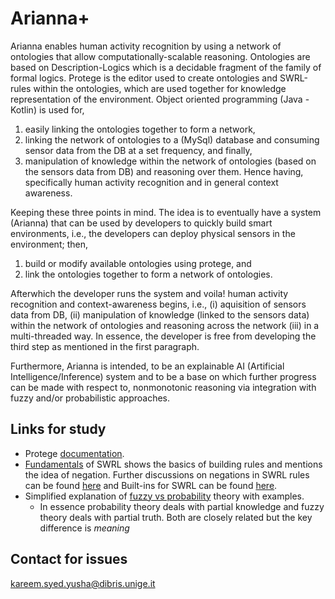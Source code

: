 # Arianna+ #

Arianna enables human activity recognition by using a network of ontologies that allow computationally-scalable reasoning. Ontologies are based on Description-Logics which is a decidable fragment of the family of formal logics. Protege is the editor used to create ontologies and SWRL-rules within the ontologies, which are used together for knowledge representation of the environment. Object oriented programming (Java - Kotlin) is used for, 
1. easily linking the ontologies together to form a network, 
2. linking the network of ontologies to a (MySql) database and consuming sensor data from the DB at a set frequency, and finally, 
3. manipulation of knowledge within the network of ontologies (based on the sensors data from DB) and reasoning over them. Hence having, specifically human activity recognition and in general context awareness.

Keeping these three points in mind. The idea is to eventually have a system (Arianna) that can be used by developers to quickly build smart environments, i.e., the developers can deploy physical sensors in the environment; then,
1. build or modify available ontologies using protege, and
2. link the ontologies together to form a network of ontologies.

Afterwhich the developer runs the system and voila! human activity recognition and context-awareness begins, i.e., (i) aquisition of sensors data from DB, (ii) manipulation of knowledge (linked to the sensors data) within the network of ontologies and reasoning across the network (iii) in a multi-threaded way. In essence, the developer is free from developing the third step as mentioned in the first paragraph.

Furthermore, Arianna is intended, to be an explainable AI (Artificial Intelligence/Inference) system and to be a base on which further progress can be made with respect to, nonmonotonic reasoning via integration with fuzzy and/or probabilistic approaches.

## Links for study ##

* Protege [documentation](http://protegeproject.github.io/protege/).
* [Fundamentals](https://github.com/protegeproject/swrlapi/wiki/SWRLLanguageFAQ#Does_SWRL_support_Negation_as_Failure) of SWRL shows the basics of building rules and mentions the idea of negation. Further discussions on negations in SWRL rules can be found [here](http://protege-project.136.n4.nabble.com/Negation-in-SWRL-rules-td4664123.html) and Built-ins for SWRL can be found [here](http://www.daml.org/swrl/proposal/builtins.html).
* Simplified explanation of [fuzzy vs probability](http://goodmath.scientopia.org/2011/02/02/fuzzy-logic-vs-probability/) theory with examples.
	* In essence probability theory deals with partial knowledge and fuzzy theory deals with partial truth. Both are closely related but the key difference is *meaning*

## Contact for issues ##

kareem.syed.yusha@dibris.unige.it 